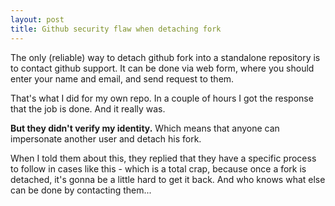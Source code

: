 ```yaml
---
layout: post
title: Github security flaw when detaching fork
---
```


The only (reliable) way to detach github fork into a standalone repository is to contact github support. It can be done via web form, where you should enter your name and email, and send request to them.

That's what I did for my own repo. In a couple of hours I got the response that the job is done. And it really was.

**But they didn't verify my identity.** Which means that anyone can impersonate another user and detach his fork.

When I told them about this, they replied that they have a specific process to follow in cases like this - which is a total crap, because once a fork is detached, it's gonna be a little hard to get it back. And who knows what else can be done by contacting them...

